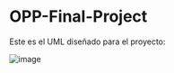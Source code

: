 # OPP-Final-Project

Este es el UML diseñado para el proyecto:

![image](https://user-images.githubusercontent.com/98917806/164470064-bbd1d594-fbab-4074-bd27-6d3f2e761ba6.png)
